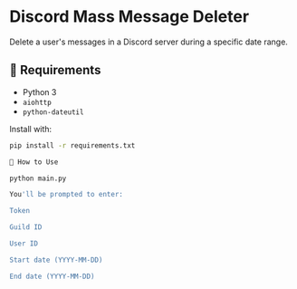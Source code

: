 
# Discord Mass Message Deleter

Delete a user's messages in a Discord server during a specific date range.

## 🔧 Requirements
- Python 3
- `aiohttp`
- `python-dateutil`

Install with:
```bash
pip install -r requirements.txt

🚀 How to Use

python main.py

You'll be prompted to enter:

Token

Guild ID

User ID

Start date (YYYY-MM-DD)

End date (YYYY-MM-DD)
